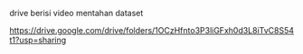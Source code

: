 drive berisi video mentahan dataset

https://drive.google.com/drive/folders/1OCzHfnto3P3liGFxh0d3L8iTvC8S54t1?usp=sharing
